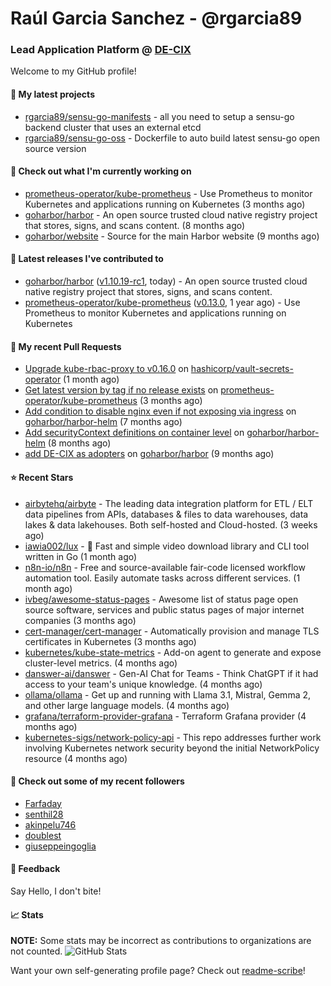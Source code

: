 # Raúl Garcia Sanchez - @rgarcia89
### Lead Application Platform @ [DE-CIX](https://de-cix.net/)

Welcome to my GitHub profile!

#### 🌱 My latest projects

- [rgarcia89/sensu-go-manifests](https://github.com/rgarcia89/sensu-go-manifests) - all you need to setup a sensu-go backend cluster that uses an external etcd
- [rgarcia89/sensu-go-oss](https://github.com/rgarcia89/sensu-go-oss) - Dockerfile to auto build latest sensu-go open source version

#### 👷 Check out what I'm currently working on

- [prometheus-operator/kube-prometheus](https://github.com/prometheus-operator/kube-prometheus) - Use Prometheus to monitor Kubernetes and applications running on Kubernetes (3 months ago)
- [goharbor/harbor](https://github.com/goharbor/harbor) - An open source trusted cloud native registry project that stores, signs, and scans content. (8 months ago)
- [goharbor/website](https://github.com/goharbor/website) - Source for the main Harbor website (9 months ago)

#### 🔭 Latest releases I've contributed to

- [goharbor/harbor](https://github.com/goharbor/harbor) ([v1.10.19-rc1](https://github.com/goharbor/harbor/releases/tag/v1.10.19-rc1), today) - An open source trusted cloud native registry project that stores, signs, and scans content.
- [prometheus-operator/kube-prometheus](https://github.com/prometheus-operator/kube-prometheus) ([v0.13.0](https://github.com/prometheus-operator/kube-prometheus/releases/tag/v0.13.0), 1 year ago) - Use Prometheus to monitor Kubernetes and applications running on Kubernetes

#### 🔨 My recent Pull Requests

- [Upgrade kube-rbac-proxy to v0.16.0](https://github.com/hashicorp/vault-secrets-operator/pull/881) on [hashicorp/vault-secrets-operator](https://github.com/hashicorp/vault-secrets-operator) (1 month ago)
- [Get latest version by tag if no release exists](https://github.com/prometheus-operator/kube-prometheus/pull/2435) on [prometheus-operator/kube-prometheus](https://github.com/prometheus-operator/kube-prometheus) (3 months ago)
- [Add condition to disable nginx even if not exposing via ingress](https://github.com/goharbor/harbor-helm/pull/1687) on [goharbor/harbor-helm](https://github.com/goharbor/harbor-helm) (7 months ago)
- [Add securityContext definitions on container level](https://github.com/goharbor/harbor-helm/pull/1673) on [goharbor/harbor-helm](https://github.com/goharbor/harbor-helm) (8 months ago)
- [add DE-CIX as adopters](https://github.com/goharbor/harbor/pull/19707) on [goharbor/harbor](https://github.com/goharbor/harbor) (9 months ago)

#### ⭐ Recent Stars

- [airbytehq/airbyte](https://github.com/airbytehq/airbyte) - The leading data integration platform for ETL / ELT data pipelines from APIs, databases &amp; files to data warehouses, data lakes &amp; data lakehouses. Both self-hosted and Cloud-hosted. (3 weeks ago)
- [iawia002/lux](https://github.com/iawia002/lux) - 👾 Fast and simple video download library and CLI tool written in Go (1 month ago)
- [n8n-io/n8n](https://github.com/n8n-io/n8n) - Free and source-available fair-code licensed workflow automation tool. Easily automate tasks across different services. (1 month ago)
- [ivbeg/awesome-status-pages](https://github.com/ivbeg/awesome-status-pages) - Awesome list of status page open source software, services and public status pages of major internet companies (3 months ago)
- [cert-manager/cert-manager](https://github.com/cert-manager/cert-manager) - Automatically provision and manage TLS certificates in Kubernetes (3 months ago)
- [kubernetes/kube-state-metrics](https://github.com/kubernetes/kube-state-metrics) - Add-on agent to generate and expose cluster-level metrics. (4 months ago)
- [danswer-ai/danswer](https://github.com/danswer-ai/danswer) - Gen-AI Chat for Teams - Think ChatGPT if it had access to your team&#39;s unique knowledge. (4 months ago)
- [ollama/ollama](https://github.com/ollama/ollama) - Get up and running with Llama 3.1, Mistral, Gemma 2, and other large language models. (4 months ago)
- [grafana/terraform-provider-grafana](https://github.com/grafana/terraform-provider-grafana) - Terraform Grafana provider (4 months ago)
- [kubernetes-sigs/network-policy-api](https://github.com/kubernetes-sigs/network-policy-api) - This repo addresses further work involving Kubernetes network security beyond the initial NetworkPolicy resource (4 months ago)

#### 👯 Check out some of my recent followers

- [Farfaday](https://github.com/Farfaday)
- [senthil28](https://github.com/senthil28)
- [akinpelu746](https://github.com/akinpelu746)
- [doublest](https://github.com/doublest)
- [giuseppeingoglia](https://github.com/giuseppeingoglia)

#### 💬 Feedback

Say Hello, I don't bite!

#### 📈 Stats

**NOTE:** Some stats may be incorrect as contributions to organizations are not counted.
![GitHub Stats](https://github-readme-stats.vercel.app/api?username=rgarcia89&count_private=false&theme=tokyonight&show_icons=true)


Want your own self-generating profile page? Check out [readme-scribe](https://github.com/muesli/readme-scribe)!
